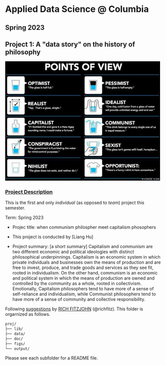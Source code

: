 # Applied Data Science @ Columbia
## Spring 2023
## Project 1: A "data story" on the history of philosophy

<img src="figs/100126-the-glass.jpeg" width="500">

### [Project Description](doc/)
This is the first and only *individual* (as opposed to *team*) project this semester. 

Term: Spring 2023

+ Projec title: when communism philospher meet capitalism phosophers
+ This project is conducted by [Liang Hu]

+ Project summary: [a short summary] Capitalism and communism are two different economic and political ideologies with distinct philosophical underpinnings. Capitalism is an economic system in which private individuals and businesses own the means of production and are free to invest, produce, and trade goods and services as they see fit, rooted in individualism. On the other hand, communism is an economic and political system in which the means of production are owned and controlled by the community as a whole, rooted in collectivism. Emotionally, Capitalism philosophers tend to have more of a sense of self-reliance and individualism, while Communist philosophers tend to have more of a sense of community and collective responsibility.

Following [suggestions](http://nicercode.github.io/blog/2013-04-05-projects/) by [RICH FITZJOHN](http://nicercode.github.io/about/#Team) (@richfitz). This folder is orgarnized as follows.

```
proj/
├── lib/
├── data/
├── doc/
├── figs/
└── output/
```

Please see each subfolder for a README file.
